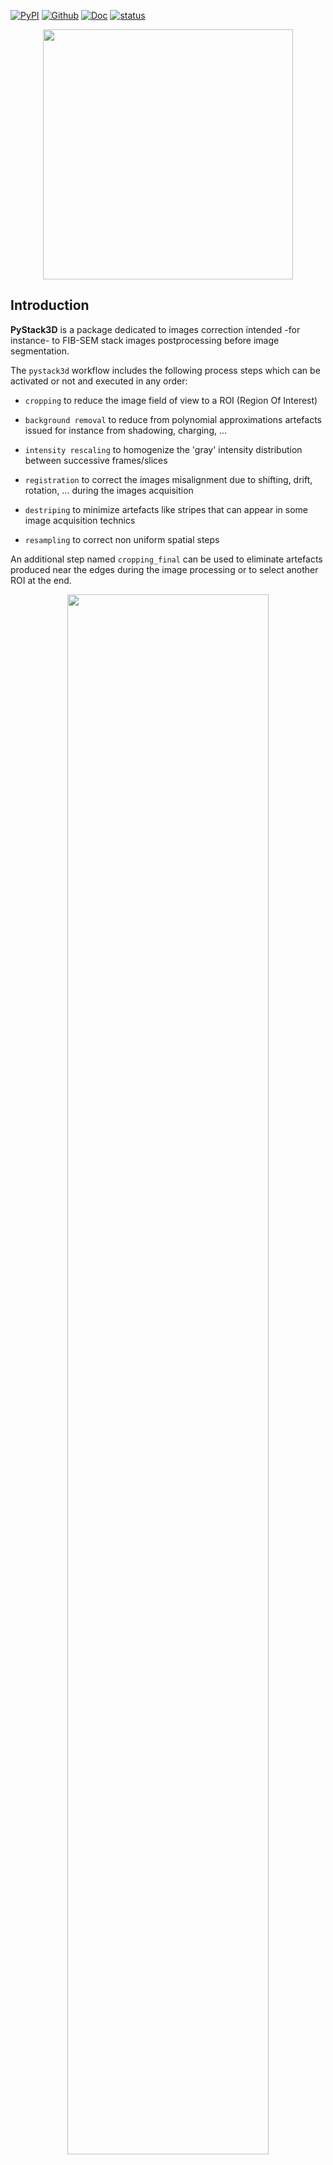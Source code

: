 [![PyPI](https://img.shields.io/pypi/v/pystack3d?label=pypi%20package)](https://pypi.org/project/pystack3d/)
[![Github](https://img.shields.io/badge/GitHub-GPL--3.0-informational)](https://github.com/CEA-MetroCarac/pystack3d)
[![Doc](https://img.shields.io/badge/%F0%9F%95%AE-docs-green.svg)](https://cea-metrocarac.github.io/pystack3d/index.html)
[![status](https://joss.theoj.org/papers/c36b7ddeeff591052c0068d3b7ad66c0/status.svg)](https://joss.theoj.org/papers/c36b7ddeeff591052c0068d3b7ad66c0)



<p align="center" width="100%">
    <img align="center" width=400 src=https://cea-metrocarac.github.io/pystack3d/logo.png>
</p>

## Introduction

**PyStack3D** is a package dedicated to images correction intended -for instance- to FIB-SEM stack images postprocessing before image segmentation.

The ``pystack3d`` workflow includes the following process steps which can be activated or not and executed in any order:

- ``cropping`` to reduce the image field of view to a ROI (Region Of Interest)

- ``background removal`` to reduce from polynomial approximations artefacts issued for instance from shadowing, charging, ...

- ``intensity rescaling`` to homogenize the 'gray' intensity distribution between successive frames/slices

- ``registration`` to correct the images misalignment due to shifting, drift, rotation, ... during the images acquisition

- ``destriping`` to minimize artefacts like stripes that can appear in some image acquisition technics

- ``resampling`` to correct non uniform spatial steps

An additional step named `cropping_final` can be used to eliminate artefacts produced near the edges during the image processing or to select another ROI at the end.

<p align="center" width="100%">
    <img align="center" width=80%" src=https://cea-metrocarac.github.io/pystack3d/pystack3d.png> <br>
    <em>a) Synthetic case illustrating the defects to be removed by <b>PyStack3D</b>. b) Corrected stack. c) Ground truth.</em>
</p>

<p align="center" width="100%">
    <img align="center" width=100%" src=https://cea-metrocarac.github.io/pystack3d/process_steps_real.png> <br>
    <em>Illustration of a FIB-SEM image correction using some of the <b>PyStack3D</b> process steps.</em>
</p>

## Installation

```
pip install pystack3d
```

## Tests and examples execution

For tests and examples execution, the full ``pystack3d`` project has to be installed via ``git``:

```
    git clone https://github.com/CEA-MetroCarac/pystack3d.git
    cd [path_to_your_pystack3d_project]
```

Once the project has been cloned, the python environment has to be created and completed with the ``pytest`` package (for testing):

```
    pip install .
    pip install pytest
```

Then the tests and the examples can be executed as follows:

```
    pytest
    cd examples
    python ex_synthetic_stack.py
    python ex_real_stack.py
```

## Usage

Refer to the [PyStack3D documentation](https://cea-metrocarac.github.io/pystack3d/getting_started.html).

## Contributing / Reporting an issue

Contributions and issue reporting are more than welcome!
Please read through [our Developers notes](https://cea-metrocarac.github.io/pystack3d/dev_notes.html).

## Acknowledgements

This work, carried out on the CEA - Platform for Nanocharacterisation (PFNC), was supported by the “Recherche Technologique de Base” program of the French National Research Agency (ANR).

Warm thanks to the [JOSS](https://joss.theoj.org/) reviewers ([@kasasxav](https://github.com/kasasxav), [@sklumpe](https://github.com/sklumpe) and [@xiuliren](https://github.com/xiuliren)) and editor ([@mstimberg](https://github.com/mstimberg)) for their contributions to enhancing PyStack3D.

## Citations

In case you use the results of this code in an article, please cite:

- Quéméré P., David T. (2024). PyStack3D: A Python package for fast image stack correction. *Journal of Open Source Software.* https://joss.theoj.org/papers/10.21105/joss.07079. *(See the About section)*.

additional citations for the <b>destriping</b>:

- Pavy K., Quéméré P. (2024). Pyvsnr 2.0.0. Zenodo. https://doi.org/10.5281/zenodo.10623640.

- Fehrenbach J., Weiss P., Lorenzo C. (2012). Variational algorithms to remove stationary noise: applications to microscopy imaging. *IEEE Transactions on Image Processing 21.10 (2012): 4420-4430.*

additional citation for the <b>registration</b>:

- Thévenaz P., Ruttimann U.E., Unser M. (1998), A Pyramid Approach to Subpixel Registration Based on Intensity, *IEEE Transactions on Image Processing, vol. 7, no. 1, pp. 27-41, January 1998.*